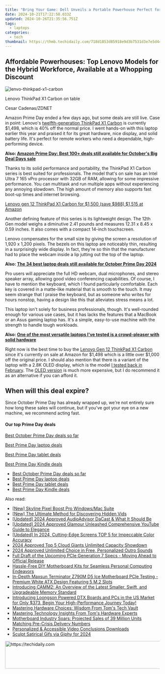 ```yaml
---
title: "Bring Your Game: Dell Unveils a Portable Powerhouse Perfect for Office and Play"
date: 2024-10-21T17:22:58.033Z
updated: 2024-10-26T21:35:56.751Z
tags:
  - laptops
categories:
  - tech
thumbnail: https://thmb.techidaily.com/718d1853d85918e9d3b7531d3e7e5d446b8b2d7ecc9512a603cf6d88a4e79188.jpg
---
```


## Affordable Powerhouses: Top Lenovo Models for the Hybrid Workforce, Available at a Whopping Discount

![lenvo-thinkpad-x1-carbon](https://www.zdnet.com/a/img/resize/5cb870e194723d98f46a8d2744ab9efdb4ca7d66/2024/10/10/9989a607-b41e-41d2-b681-b16a67e04e12/lenovo-x1-carbon-prime-day2.jpg?auto=webp&width=1280)

Lenovo ThinkPad X1 Carbon on table

Cesar Cadenas/ZDNET

Amazon Prime Day ended a few days ago, but some deals are still live. Case in point: Lenovo's [twelfth-generation ThinkPad X1 Carbon](https://buy.geni.us/Proxy.ashx?TSID=368250&GR%5FURL=https%3A%2F%2Fwww.amazon.com%2FLenovo-ThinkPad-Processor-Touchscreen-Performance%2Fdp%2FB0D1D5J1J1%2F%3Ftag%3Dzd-buy-button-20%26ascsubtag%3D%5F%5FCOM%5FCLICK%5FID%5F%5F%7C7167cbe9-1e10-48ab-a1ae-74ec214adf7f%7Cdtp&dtb=1) is currently $1,498, which is 40% off the normal price. I went hands-on with this laptop earlier this year and praised it for its great hardware, nice display, and solid battery life. It's perfect for remote workers who need a dependable, high-performing device. 

**Also: [Amazon Prime Day: Best 100+ deals still available for October's Big Deal Days sale](https://www.zdnet.com/article/best-amazon-prime-day-deals-2024-10-10/)**

Thanks to its solid performance and portability, the ThinkPad X1 Carbon series is best suited for professionals. The model that's on sale has an Intel Ultra 7 165 vPro processor with 32GB of RAM, allowing for some impressive performance. You can multitask and run multiple apps without experiencing any annoying slowdown. The high amount of memory also supports fast boot-up times and internet browsing.

[Lenovo gen 12 ThinkPad X1 Carbon for $1,500 (save $988) $1,515 at Amazon](https://buy.geni.us/Proxy.ashx?TSID=368250&GR%5FURL=https%3A%2F%2Fwww.amazon.com%2Fdp%2FB0D1D5J1J1%3FlinkCode%3Dogi%26th%3D1%26psc%3D1%26tag%3Dzd-buy-button-20%26ascsubtag%3D%5F%5FCOM%5FCLICK%5FID%5F%5F%7C7167cbe9-1e10-48ab-a1ae-74ec214adf7f%7Cdtp&dtb=1)

Another defining feature of this series is its lightweight design. The 12th Gen model weighs a diminutive 2.41 pounds and measures 12.31 x 8.45 x 0.59 inches. It also comes with a compact 14-inch touchscreen. 

Lenovo compensates for the small size by giving the screen a resolution of 1,920 x 1,200 pixels. The bezels on this laptop are noticeably thin, resulting in a surprisingly wide display. In fact, they're so thin that the manufacturer had to place the webcam inside a lip jutting out the top of the laptop.

**Also: [The 34 best laptop deals still available for October Prime Day 2024](https://www.zdnet.com/article/best-prime-day-laptop-deals-2024-10-10/)**

Pro users will appreciate the full HD webcam, dual microphones, and stereo speaker array, allowing good video conferencing capabilities. Of course, I have to mention the keyboard, which I found particularly comfortable. Each key is covered in a matte-like material that is smooth to the touch. It may seem strange that I praise the keyboard, but as someone who writes for hours nonstop, having a design like this that alleviates stress means a lot. 

This laptop isn't solely for business professionals, though. It's well-rounded enough for various use cases, but it has lacks the features that a MacBook or an Asus gaming laptop has. It's a simple, easy-to-use machine with the strength to handle tough workloads.

**Also: [One of the most versatile laptops I've tested is a crowd-pleaser with solid hardware](https://www.zdnet.com/article/one-of-the-most-versatile-laptops-ive-tested-is-a-crowd-pleaser-with-solid-hardware/)**

Right now is the best time to buy the [Lenovo Gen 12 ThinkPad X1 Carbon](https://buy.geni.us/Proxy.ashx?TSID=368250&GR%5FURL=https%3A%2F%2Fwww.amazon.com%2FLenovo-ThinkPad-Processor-Touchscreen-Performance%2Fdp%2FB0D1D5J1J1%2F%3Ftag%3Dzd-buy-button-20%26ascsubtag%3D%5F%5FCOM%5FCLICK%5FID%5F%5F%7C7167cbe9-1e10-48ab-a1ae-74ec214adf7f%7Cdtp&dtb=1) since it's currently on sale at Amazon for $1,498 which is a little over $1,000 off the original price. I should also mention that there is a variant of the laptop with a 2.8K OLED display, which is the model [I tested back in February](https://www.zdnet.com/article/the-thinkpad-i-recommend-for-hybrid-workers-is-not-lenovos-newest-model/). The [OLED version](https://buy.geni.us/Proxy.ashx?TSID=368250&GR%5FURL=https%3A%2F%2Fwww.amazon.com%2FLenovo-ThinkPad-Processor-Touchscreen-Performance%2Fdp%2FB0D5SNKGZ4%2F%3Ftag%3Dzd-buy-button-20%26ascsubtag%3D%5F%5FCOM%5FCLICK%5FID%5F%5F%7C7167cbe9-1e10-48ab-a1ae-74ec214adf7f%7Cdtp&dtb=1) is much more expensive, but I do recommend it as an alternative if you can afford it.

## When will this deal expire?

Since October Prime Day has already wrapped up, we're not entirely sure how long these sales will continue, but if you've got your eye on a new machine, we recommend acting fast. 

#### Our top Prime Day deals

[Best October Prime Day deals so far](https://www.zdnet.com/article/best-amazon-prime-day-deals-2024-10-10/ "Best October Prime Day deals so far")

[Best Prime Day laptop deals](https://www.zdnet.com/article/best-prime-day-laptop-deals-2024-10-10/ "Best Prime Day laptop deals")

[Best Prime Day tablet deals](https://www.zdnet.com/article/best-prime-day-tablet-deals-2024-10-10/ "Best Prime Day tablet deals")

[Best Prime Day Kindle deals](https://www.zdnet.com/article/best-prime-day-kindle-deals-10-10-2024/ "Best Prime Day Kindle deals")

* [Best October Prime Day deals so far](https://www.zdnet.com/article/best-amazon-prime-day-deals-2024-10-10/ "Best October Prime Day deals so far")
* [Best Prime Day laptop deals](https://www.zdnet.com/article/best-prime-day-laptop-deals-2024-10-10/ "Best Prime Day laptop deals")
* [Best Prime Day tablet deals](https://www.zdnet.com/article/best-prime-day-tablet-deals-2024-10-10/ "Best Prime Day tablet deals")
* [Best Prime Day Kindle deals](https://www.zdnet.com/article/best-prime-day-kindle-deals-10-10-2024/ "Best Prime Day Kindle deals")

<ins class="adsbygoogle"
     style="display:block"
     data-ad-format="autorelaxed"
     data-ad-client="ca-pub-7571918770474297"
     data-ad-slot="1223367746"></ins>

<ins class="adsbygoogle"
     style="display:block"
     data-ad-client="ca-pub-7571918770474297"
     data-ad-slot="8358498916"
     data-ad-format="auto"
     data-full-width-responsive="true"></ins>

<span class="atpl-alsoreadstyle">Also read:</span>
<div><ul>
<li><a href="https://extra-skills.techidaily.com/new-skyline-pixel-boost-pro-windowsmac-suite/"><u>[New] Skyline Pixel Boost Pro Windows/Mac Suite</u></a></li>
<li><a href="https://facebook-record-videos.techidaily.com/new-the-ultimate-method-for-discovering-hidden-vids/"><u>[New] The Ultimate Method for Discovering Hidden Vids</u></a></li>
<li><a href="https://fox-direct.techidaily.com/updated-2024-approved-audioadvisor-dacast-and-what-it-should-be/"><u>[Updated] 2024 Approved AudioAdvisor DaCast & What It Should Be</u></a></li>
<li><a href="https://eaxpv-info.techidaily.com/updated-2024-approved-glamour-unleashed-comprehensive-youtube-guide-to-elegance/"><u>[Updated] 2024 Approved Glamour Unleashed Comprehensive YouTube Guide to Elegance</u></a></li>
<li><a href="https://fox-blue.techidaily.com/updated-in-2024-cutting-edge-screens-top-5-for-impeccable-color-accuracy/"><u>[Updated] In 2024, Cutting-Edge Screens TOP 5 for Impeccable Color Accuracy</u></a></li>
<li><a href="https://some-skills.techidaily.com/2024-approved-top-5-cloud-giants-unlimited-capacity-showdown/"><u>2024 Approved Top 5 Cloud Giants Unlimited Capacity Showdown</u></a></li>
<li><a href="https://some-guidance.techidaily.com/2024-approved-unlimited-choice-in-free-personalized-outro-sounds/"><u>2024 Approved Unlimited Choice in Free, Personalized Outro Sounds</u></a></li>
<li><a href="https://hardware-reviews.techidaily.com/full-draft-of-the-upcoming-pcie-generation-7-specs-moving-ahead-to-official-release/"><u>Full Draft of the Upcoming PCIe Generation 7 Specs - Moving Ahead to Official Release</u></a></li>
<li><a href="https://hardware-reviews.techidaily.com/hassle-free-diy-motherboard-kits-for-seamless-personal-computing-endeavors/"><u>Hassle-Free DIY Motherboard Kits for Seamless Personal Computing Endeavors</u></a></li>
<li><a href="https://hardware-reviews.techidaily.com/in-depth-maxsun-terminator-z790m-d5-ice-motherboard-pcie-testing-premium-white-atx-design-featuring-5-m2-slots/"><u>In-Depth Maxsun Terminator Z790M D5 Ice Motherboard PCIe Testing - Premium White ATX Design Featuring 5 M.2 Slots</u></a></li>
<li><a href="https://hardware-reviews.techidaily.com/introducing-camm2-an-overview-of-the-latest-smaller-swift-and-upgradeable-memory-standard/"><u>Introducing CAMM2: An Overview of the Latest Smaller, Swift, and Upgradeable Memory Standard</u></a></li>
<li><a href="https://hardware-reviews.techidaily.com/introducing-loongson-powered-dtx-boards-and-pcs-in-the-us-market-for-only-373-begin-your-high-performance-journey-today/"><u>Introducing Loongson Powered DTX Boards and PCs in the US Market for Only $373, Begin Your High-Performance Journey Today!</u></a></li>
<li><a href="https://hardware-reviews.techidaily.com/mastering-hardware-choices-wisdom-from-toms-tech-vault/"><u>Mastering Hardware Choices: Wisdom From Tom's Tech Vault</u></a></li>
<li><a href="https://hardware-reviews.techidaily.com/mastering-technology-insights-from-toms-hardware-experts/"><u>Mastering Technology Insights From Tom's Hardware Experts</u></a></li>
<li><a href="https://hardware-reviews.techidaily.com/motherboard-industry-soars-projected-sales-of-39-million-units-matching-pre-crisis-delivery-numbers/"><u>Motherboard Industry Soars: Projected Sales of 39 Million Units Matching Pre-Crisis Delivery Numbers</u></a></li>
<li><a href="https://article-tips.techidaily.com/personalized-and-accessible-video-conclusions-downloads/"><u>Personalized & Accessible Video Conclusions Downloads</u></a></li>
<li><a href="https://article-posts.techidaily.com/sculpt-satirical-gifs-via-giphy-for-2024/"><u>Sculpt Satirical Gifs via Giphy for 2024</u></a></li>
</ul></div>

<!-- affiliate ads begin -->
<a href="https://appsumo.8odi.net/c/5597632/2112007/7443" target="_top" id="2112007">
  <img src="//a.impactradius-go.com/display-ad/7443-2112007" border="0" alt="https://techidaily.com" width="728" height="90"/>
</a>
<img height="0" width="0" src="https://appsumo.8odi.net/i/5597632/2112007/7443" style="position:absolute;visibility:hidden;" border="0" />
<!-- affiliate ads end -->

